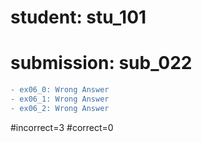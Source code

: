 # student: stu_101
# submission: sub_022

```diff
- ex06_0: Wrong Answer
- ex06_1: Wrong Answer
- ex06_2: Wrong Answer
```
#incorrect=3
#correct=0
